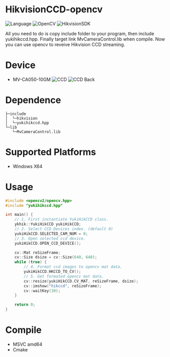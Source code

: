 # HikvisionCCD-opencv
![Language](https://img.shields.io/badge/Language-c%2B%2B17-blue) ![OpenCV](https://img.shields.io/badge/OpenCV-4.5.5-blue) ![HikvisionSDK](https://img.shields.io/badge/HikvisionSDK-50660099-blue)

All you need to do is copy include folder to your program, then include yukihikccd.hpp. Finally target link MvCameraControl.lib when compile. Now you can use opencv to reveive Hikvision CCD streaming.

# Device
 - MV-CA050-10GM 
![CCD](https://www.hikrobotics.com/cn2/source/vision/image/2022/7/13/20220713201025293.png)
![CCD Back](https://www.hikrobotics.com/cn2/source/vision/image/2022/7/13/20220713201025419.png)

# Dependence
```
├─include
│  └─hikvision
│  └─yukihikccd.hpp
└─lib
   └─MvCameraControl.lib
```

# Supported Platforms
- Windows X64

# Usage
```c++
#include <opencv2/opencv.hpp>
#include "yukihikccd.hpp"

int main() {
    // 1. First instantiate YukiHikCCD class.
    ykhik::YukiHikCCD yukiHikCCD;
    // 2. Select CCD Devices index. (default 0)
    yukiHikCCD.SELECTED_CAM_NUM = 0;
    // 3. Open selected ccd device.
    yukiHikCCD.OPEN_CCD_DEVICE();

    cv::Mat reSizeFrame;
    cv::Size dsize = cv::Size(640, 640);
    while (true) {
        // 4. Format ccd images to opencv mat data.
        yukiHikCCD.HKCCD_TO_CV();
        // 5. Get formated opencv mat data.
        cv::resize(yukiHikCCD.CV_MAT, reSizeFrame, dsize);
        cv::imshow("hikccd", reSizeFrame);
        cv::waitKey(30);
    }

    return 0;
}
```

# Compile
- MSVC amd64
- Cmake
